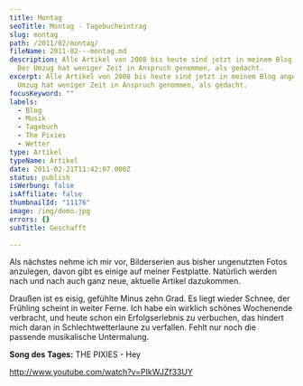 ```yaml
---
title: Montag
seoTitle: Montag - Tagebucheintrag
slug: montag
path: /2011/02/montag/
fileName: 2011-02---montag.md
description: Alle Artikel von 2008 bis heute sind jetzt in meinem Blog angelegt.
  Der Umzug hat weniger Zeit in Anspruch genommen, als gedacht.
excerpt: Alle Artikel von 2008 bis heute sind jetzt in meinem Blog angelegt. Der
  Umzug hat weniger Zeit in Anspruch genommen, als gedacht.
focusKeyword: ""
labels:
  - Blog
  - Musik
  - Tagebuch
  - The Pixies
  - Wetter
type: Artikel
typeName: Artikel
date: 2011-02-21T11:42:07.000Z
status: publish
isWerbung: false
isAffiliate: false
thumbnailId: "11176"
image: /img/demo.jpg
errors: {}
subTitle: Geschafft
  
---
```


Als nächstes nehme ich mir vor, Bilderserien aus bisher ungenutzten Fotos
anzulegen, davon gibt es einige auf meiner Festplatte. Natürlich werden nach und
nach auch ganz neue, aktuelle Artikel dazukommen.

Draußen ist es eisig, gefühlte Minus zehn Grad. Es liegt wieder Schnee, der
Frühling scheint in weiter Ferne. Ich habe ein wirklich schönes Wochenende
verbracht, und heute schon ein Erfolgserlebnis zu verbuchen, das hindert mich
daran in Schlechtwetterlaune zu verfallen. Fehlt nur noch die passende
musikalische Untermalung.

**Song des Tages:** THE PIXIES - Hey

http://www.youtube.com/watch?v=PIkWJZf33UY

  